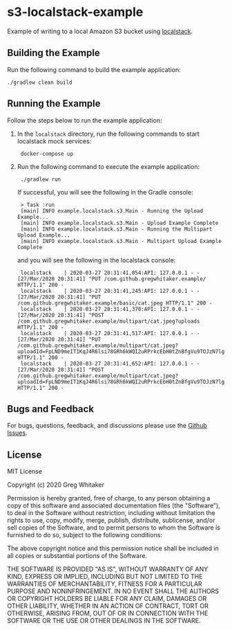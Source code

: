 # s3-localstack-example
Example of writing to a local Amazon S3 bucket using [localstack](https://github.com/localstack/localstack).

## Building the Example
Run the following command to build the example application:

    ./gradlew clean build
    
## Running the Example
Follow the steps below to run the example application:

1. In the `localstack` directory, run the following commands to start localstack mock services:

        docker-compose up
        
2. Run the following command to execute the example application:

        ./gradlew run
        
    If successful, you will see the following in the Gradle console:

        > Task :run
        [main] INFO example.localstack.s3.Main - Running the Upload Example...
        [main] INFO example.localstack.s3.Main - Upload Example Complete
        [main] INFO example.localstack.s3.Main - Running the Multipart Upload Example...
        [main] INFO example.localstack.s3.Main - Multipart Upload Example Complete
        
    and you will see the following in the localstack console:
    
        localstack    | 2020-03-27 20:31:41,054:API: 127.0.0.1 - - [27/Mar/2020 20:31:41] "PUT /com.github.gregwhitaker.example/ HTTP/1.1" 200 -
        localstack    | 2020-03-27 20:31:41,245:API: 127.0.0.1 - - [27/Mar/2020 20:31:41] "PUT /com.github.gregwhitaker.example/basic/cat.jpeg HTTP/1.1" 200 -
        localstack    | 2020-03-27 20:31:41,370:API: 127.0.0.1 - - [27/Mar/2020 20:31:41] "POST /com.github.gregwhitaker.example/multipart/cat.jpeg?uploads HTTP/1.1" 200 -
        localstack    | 2020-03-27 20:31:41,517:API: 127.0.0.1 - - [27/Mar/2020 20:31:41] "PUT /com.github.gregwhitaker.example/multipart/cat.jpeg?uploadId=FpLND9meIT1KqJ4R6lsi78GRh6kWQI2uRPrkcEbH0tZnBfgVu9TOJzN7lg&partNumber=1 HTTP/1.1" 200 -
        localstack    | 2020-03-27 20:31:41,652:API: 127.0.0.1 - - [27/Mar/2020 20:31:41] "POST /com.github.gregwhitaker.example/multipart/cat.jpeg?uploadId=FpLND9meIT1KqJ4R6lsi78GRh6kWQI2uRPrkcEbH0tZnBfgVu9TOJzN7lg HTTP/1.1" 200 -

## Bugs and Feedback
For bugs, questions, feedback, and discussions please use the [Github Issues](https://github.com/gregwhitaker/s3-localstack-example/issues).

## License
MIT License

Copyright (c) 2020 Greg Whitaker

Permission is hereby granted, free of charge, to any person obtaining a copy
of this software and associated documentation files (the "Software"), to deal
in the Software without restriction, including without limitation the rights
to use, copy, modify, merge, publish, distribute, sublicense, and/or sell
copies of the Software, and to permit persons to whom the Software is
furnished to do so, subject to the following conditions:

The above copyright notice and this permission notice shall be included in all
copies or substantial portions of the Software.

THE SOFTWARE IS PROVIDED "AS IS", WITHOUT WARRANTY OF ANY KIND, EXPRESS OR
IMPLIED, INCLUDING BUT NOT LIMITED TO THE WARRANTIES OF MERCHANTABILITY,
FITNESS FOR A PARTICULAR PURPOSE AND NONINFRINGEMENT. IN NO EVENT SHALL THE
AUTHORS OR COPYRIGHT HOLDERS BE LIABLE FOR ANY CLAIM, DAMAGES OR OTHER
LIABILITY, WHETHER IN AN ACTION OF CONTRACT, TORT OR OTHERWISE, ARISING FROM,
OUT OF OR IN CONNECTION WITH THE SOFTWARE OR THE USE OR OTHER DEALINGS IN THE
SOFTWARE.